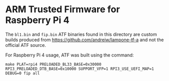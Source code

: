 ARM Trusted Firmware for Raspberry Pi 4
=======================================

The `bl1.bin` and `fip.bin` ATF binaries found in this directory are custom builds
produced from https://github.com/andreiw/lampone-tf-a and not the official ATF source.

For Raspberry Pi 4 usage, ATF was built using the command:
```
make PLAT=rpi4 PRELOADED_BL33_BASE=0x30000 RPI3_PRELOADED_DTB_BASE=0x10000 SUPPORT_VFP=1 RPI3_USE_UEFI_MAP=1 DEBUG=0 fip all
```
